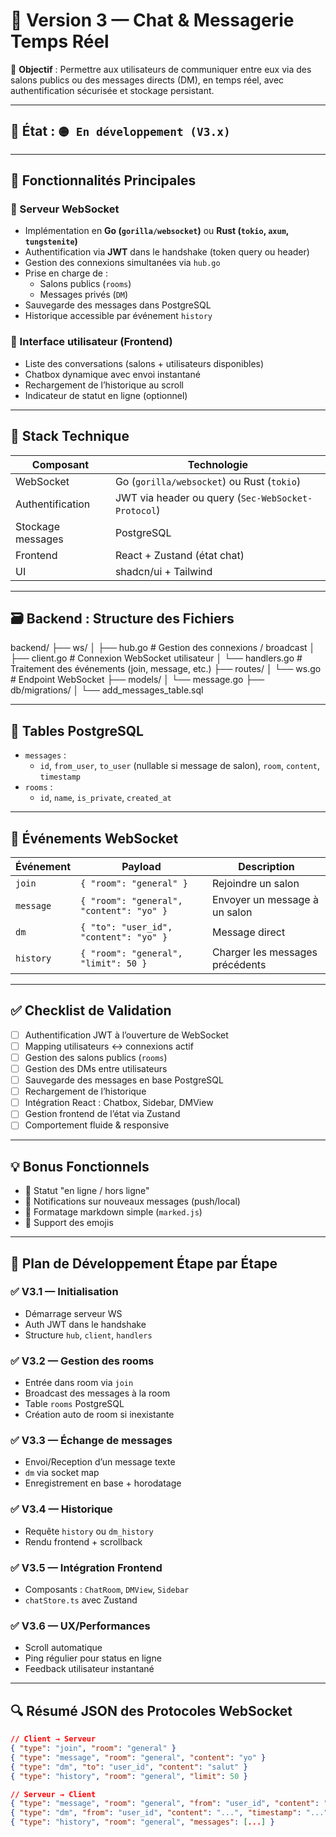 # 💬 Version 3 — Chat & Messagerie Temps Réel

🎯 **Objectif** : Permettre aux utilisateurs de communiquer entre eux via des salons publics ou des messages directs (DM), en temps réel, avec authentification sécurisée et stockage persistant.

---

## 🚦 État : `🟡 En développement (V3.x)`

---

## 🧩 Fonctionnalités Principales

### 🔌 Serveur WebSocket
- Implémentation en **Go (`gorilla/websocket`)** ou **Rust (`tokio`, `axum`, `tungstenite`)**
- Authentification via **JWT** dans le handshake (token query ou header)
- Gestion des connexions simultanées via `hub.go`
- Prise en charge de :
  - Salons publics (`rooms`)
  - Messages privés (`DM`)
- Sauvegarde des messages dans PostgreSQL
- Historique accessible par événement `history`

### 👥 Interface utilisateur (Frontend)
- Liste des conversations (salons + utilisateurs disponibles)
- Chatbox dynamique avec envoi instantané
- Rechargement de l’historique au scroll
- Indicateur de statut en ligne (optionnel)

---

## 🔧 Stack Technique

| Composant         | Technologie                          |
|-------------------|---------------------------------------|
| WebSocket         | Go (`gorilla/websocket`) ou Rust (`tokio`) |
| Authentification  | JWT via header ou query (`Sec-WebSocket-Protocol`) |
| Stockage messages | PostgreSQL                           |
| Frontend          | React + Zustand (état chat)           |
| UI                | shadcn/ui + Tailwind                  |

---

## 🗃️ Backend : Structure des Fichiers

backend/
├── ws/
│ ├── hub.go # Gestion des connexions / broadcast
│ ├── client.go # Connexion WebSocket utilisateur
│ └── handlers.go # Traitement des événements (join, message, etc.)
├── routes/
│ └── ws.go # Endpoint WebSocket
├── models/
│ └── message.go
├── db/migrations/
│ └── add_messages_table.sql

---

## 🧱 Tables PostgreSQL

- `messages` :
  - `id`, `from_user`, `to_user` (nullable si message de salon), `room`, `content`, `timestamp`
- `rooms` :
  - `id`, `name`, `is_private`, `created_at`

---

## 📡 Événements WebSocket

| Événement | Payload                                     | Description                        |
|-----------|---------------------------------------------|------------------------------------|
| `join`    | `{ "room": "general" }`                    | Rejoindre un salon                 |
| `message` | `{ "room": "general", "content": "yo" }`   | Envoyer un message à un salon      |
| `dm`      | `{ "to": "user_id", "content": "yo" }`     | Message direct                     |
| `history` | `{ "room": "general", "limit": 50 }`       | Charger les messages précédents    |

---

## ✅ Checklist de Validation

- [ ] Authentification JWT à l’ouverture de WebSocket
- [ ] Mapping utilisateurs ↔ connexions actif
- [ ] Gestion des salons publics (`rooms`)
- [ ] Gestion des DMs entre utilisateurs
- [ ] Sauvegarde des messages en base PostgreSQL
- [ ] Rechargement de l’historique
- [ ] Intégration React : Chatbox, Sidebar, DMView
- [ ] Gestion frontend de l’état via Zustand
- [ ] Comportement fluide & responsive

---

## 💡 Bonus Fonctionnels

- 🔴 Statut "en ligne / hors ligne"
- 🔔 Notifications sur nouveaux messages (push/local)
- 💬 Formatage markdown simple (`marked.js`)
- 🙂 Support des emojis

---

## 🔁 Plan de Développement Étape par Étape

### ✅ V3.1 — Initialisation
- Démarrage serveur WS
- Auth JWT dans le handshake
- Structure `hub`, `client`, `handlers`

### ✅ V3.2 — Gestion des rooms
- Entrée dans room via `join`
- Broadcast des messages à la room
- Table `rooms` PostgreSQL
- Création auto de room si inexistante

### ✅ V3.3 — Échange de messages
- Envoi/Reception d’un message texte
- `dm` via socket map
- Enregistrement en base + horodatage

### ✅ V3.4 — Historique
- Requête `history` ou `dm_history`
- Rendu frontend + scrollback

### ✅ V3.5 — Intégration Frontend
- Composants : `ChatRoom`, `DMView`, `Sidebar`
- `chatStore.ts` avec Zustand

### ✅ V3.6 — UX/Performances
- Scroll automatique
- Ping régulier pour status en ligne
- Feedback utilisateur instantané

---

## 🔍 Résumé JSON des Protocoles WebSocket

```json
// Client → Serveur
{ "type": "join", "room": "general" }
{ "type": "message", "room": "general", "content": "yo" }
{ "type": "dm", "to": "user_id", "content": "salut" }
{ "type": "history", "room": "general", "limit": 50 }

// Serveur → Client
{ "type": "message", "room": "general", "from": "user_id", "content": "...", "timestamp": "..." }
{ "type": "dm", "from": "user_id", "content": "...", "timestamp": "..." }
{ "type": "history", "room": "general", "messages": [...] }
